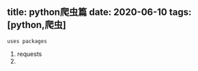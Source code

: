 title:  python爬虫篇
date:  2020-06-10
tags:[python,爬虫]
---
 <!--more-->

 `uses packages `

 1. requests
 2. 
